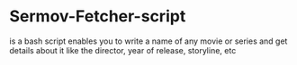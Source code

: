 # Sermov-Fetcher-script
is a bash script enables you to write a name of any movie or series and get details about it like the director, year of release, storyline, etc

